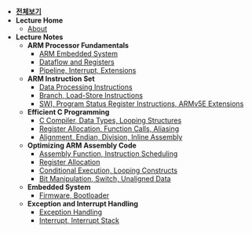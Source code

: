 - [**전체보기**](dashboard)
- **Lecture Home**
  - [About](arm-system-developers-guide/notes/)
- **Lecture Notes**
  - **ARM Processor Fundamentals**
    - [ARM Embedded System](arm-system-developers-guide/notes/ch01)
    - [Dataflow and Registers](arm-system-developers-guide/notes/ch02/summary01)
    - [Pipeline, Interrupt, Extensions](arm-system-developers-guide/notes/ch02/summary02)
  - **ARM Instruction Set**
    - [Data Processing Instructions](arm-system-developers-guide/notes/ch03/summary01)
    - [Branch, Load-Store Instructions](arm-system-developers-guide/notes/ch03/summary02)
    - [SWI, Program Status Register  Instructions, ARMv5E Extensions](arm-system-developers-guide/notes/ch03/summary03)
  - **Efficient C Programming**
    - [C Compiler, Data Types, Looping Structures](arm-system-developers-guide/notes/ch05/summary01)
    - [Register Allocation, Function Calls, Aliasing](arm-system-developers-guide/notes/ch05/summary02)
    - [Alignment, Endian, Division, Inline Assembly](arm-system-developers-guide/notes/ch05/summary03)
  - **Optimizing ARM Assembly Code**
    - [Assembly Function, Instruction Scheduling](arm-system-developers-guide/notes/ch06/summary01)
    - [Register Allocation](arm-system-developers-guide/notes/ch06/summary02)
    - [Conditional Execution, Looping Constructs](arm-system-developers-guide/notes/ch06/summary03)
    - [Bit Manipulation, Switch, Unaligned Data](arm-system-developers-guide/notes/ch06/summary04)
  - **Embedded System**
    - [Firmware, Bootloader](arm-system-developers-guide/notes/ch10/summary01)
  - **Exception and Interrupt Handling**
    - [Exception Handling](arm-system-developers-guide/notes/ch09/summary01)
    - [Interrupt, Interrupt Stack](arm-system-developers-guide/notes/ch09/summary02)
